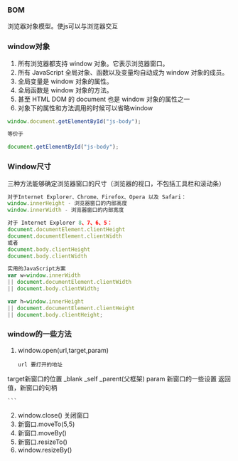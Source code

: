 ### BOM
浏览器对象模型。使js可以与浏览器交互

### window对象

1. 所有浏览器都支持 window 对象。它表示浏览器窗口。
2. 所有 JavaScript 全局对象、函数以及变量均自动成为 window 对象的成员。
3. 全局变量是 window 对象的属性。
4. 全局函数是 window 对象的方法。
5. 甚至 HTML DOM 的 document 也是 window 对象的属性之一
6. 对象下的属性和方法调用的时候可以省略window

```js
window.document.getElementById("js-body");

等价于

document.getElementById("js-body");
```

### Window尺寸
三种方法能够确定浏览器窗口的尺寸（浏览器的视口，不包括工具栏和滚动条）

```js
对于Internet Explorer、Chrome、Firefox、Opera 以及 Safari：
window.innerHeight - 浏览器窗口的内部高度
window.innerWidth - 浏览器窗口的内部宽度

对于 Internet Explorer 8、7、6、5：
document.documentElement.clientHeight
document.documentElement.clientWidth
或者
document.body.clientHeight
document.body.clientWidth

实用的JavaScript方案
var w=window.innerWidth
|| document.documentElement.clientWidth
|| document.body.clientWidth;

var h=window.innerHeight
|| document.documentElement.clientHeight
|| document.body.clientHeight;

```

### window的一些方法

1. window.open(url,target,param)
    
    ```
    url 要打开的地址
    target新窗口的位置 _blank  _self  _parent(父框架)
    param 新窗口的一些设置
    返回值，新窗口的句柄
    
    
    
    
    
    ```

2. window.close() 关闭窗口
3. 新窗口.moveTo(5,5)
4. 新窗口.moveBy()
5. 新窗口.resizeTo()
6. window.resizeBy()

